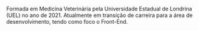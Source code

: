 Formada em Medicina Veterinária pela Universidade Estadual de Londrina (UEL) no ano de 2021. 
Atualmente em transição de carreira para a área de desenvolvimento, tendo como foco o Front-End.
